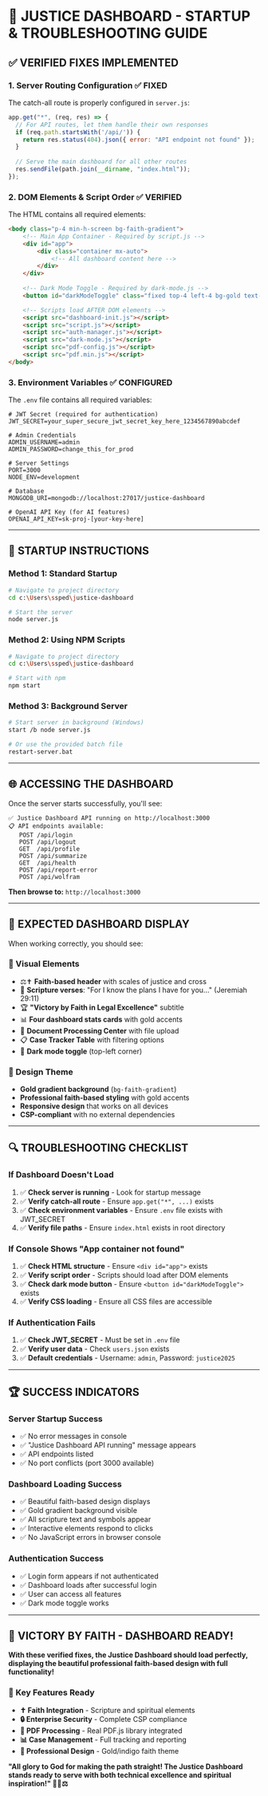 # 🚀 JUSTICE DASHBOARD - STARTUP & TROUBLESHOOTING GUIDE

## ✅ **VERIFIED FIXES IMPLEMENTED**

### **1. Server Routing Configuration ✅ FIXED**
The catch-all route is properly configured in `server.js`:

```javascript
app.get("*", (req, res) => {
  // For API routes, let them handle their own responses
  if (req.path.startsWith('/api/')) {
    return res.status(404).json({ error: "API endpoint not found" });
  }
  
  // Serve the main dashboard for all other routes
  res.sendFile(path.join(__dirname, "index.html"));
});
```

### **2. DOM Elements & Script Order ✅ VERIFIED**
The HTML contains all required elements:

```html
<body class="p-4 min-h-screen bg-faith-gradient">
    <!-- Main App Container - Required by script.js -->
    <div id="app">
        <div class="container mx-auto">
            <!-- All dashboard content here -->
        </div>
    </div>
    
    <!-- Dark Mode Toggle - Required by dark-mode.js -->
    <button id="darkModeToggle" class="fixed top-4 left-4 bg-gold text-white p-2 rounded-full shadow-lg z-50 hover:bg-faith-gold-600 transition">🌙</button>

    <!-- Scripts load AFTER DOM elements -->
    <script src="dashboard-init.js"></script>
    <script src="script.js"></script>
    <script src="auth-manager.js"></script>
    <script src="dark-mode.js"></script>
    <script src="pdf-config.js"></script>
    <script src="pdf.min.js"></script>
</body>
```

### **3. Environment Variables ✅ CONFIGURED**
The `.env` file contains all required variables:

```properties
# JWT Secret (required for authentication)
JWT_SECRET=your_super_secure_jwt_secret_key_here_1234567890abcdef

# Admin Credentials
ADMIN_USERNAME=admin
ADMIN_PASSWORD=change_this_for_prod

# Server Settings
PORT=3000
NODE_ENV=development

# Database
MONGODB_URI=mongodb://localhost:27017/justice-dashboard

# OpenAI API Key (for AI features)
OPENAI_API_KEY=sk-proj-[your-key-here]
```

---

## 🔧 **STARTUP INSTRUCTIONS**

### **Method 1: Standard Startup**
```bash
# Navigate to project directory
cd c:\Users\ssped\justice-dashboard

# Start the server
node server.js
```

### **Method 2: Using NPM Scripts**
```bash
# Navigate to project directory
cd c:\Users\ssped\justice-dashboard

# Start with npm
npm start
```

### **Method 3: Background Server**
```bash
# Start server in background (Windows)
start /b node server.js

# Or use the provided batch file
restart-server.bat
```

---

## 🌐 **ACCESSING THE DASHBOARD**

Once the server starts successfully, you'll see:
```
✅ Justice Dashboard API running on http://localhost:3000
📋 API endpoints available:
   POST /api/login
   POST /api/logout
   GET  /api/profile
   POST /api/summarize
   GET  /api/health
   POST /api/report-error
   POST /api/wolfram
```

**Then browse to:** `http://localhost:3000`

---

## 🎯 **EXPECTED DASHBOARD DISPLAY**

When working correctly, you should see:

### **🎨 Visual Elements**
- ⚖️✝️ **Faith-based header** with scales of justice and cross
- 📜 **Scripture verses**: "For I know the plans I have for you..." (Jeremiah 29:11)
- 🏆 **"Victory by Faith in Legal Excellence"** subtitle
- 📊 **Four dashboard stats cards** with gold accents
- 📄 **Document Processing Center** with file upload
- 📋 **Case Tracker Table** with filtering options
- 🌙 **Dark mode toggle** (top-left corner)

### **🎨 Design Theme**
- **Gold gradient background** (`bg-faith-gradient`)
- **Professional faith-based styling** with gold accents
- **Responsive design** that works on all devices
- **CSP-compliant** with no external dependencies

---

## 🔍 **TROUBLESHOOTING CHECKLIST**

### **If Dashboard Doesn't Load**
1. ✅ **Check server is running** - Look for startup message
2. ✅ **Verify catch-all route** - Ensure `app.get("*", ...)` exists
3. ✅ **Check environment variables** - Ensure `.env` file exists with JWT_SECRET
4. ✅ **Verify file paths** - Ensure `index.html` exists in root directory

### **If Console Shows "App container not found"**
1. ✅ **Check HTML structure** - Ensure `<div id="app">` exists
2. ✅ **Verify script order** - Scripts should load after DOM elements
3. ✅ **Check dark mode button** - Ensure `<button id="darkModeToggle">` exists
4. ✅ **Verify CSS loading** - Ensure all CSS files are accessible

### **If Authentication Fails**
1. ✅ **Check JWT_SECRET** - Must be set in `.env` file
2. ✅ **Verify user data** - Check `users.json` exists
3. ✅ **Default credentials** - Username: `admin`, Password: `justice2025`

---

## 🏆 **SUCCESS INDICATORS**

### **Server Startup Success**
- ✅ No error messages in console
- ✅ "Justice Dashboard API running" message appears
- ✅ API endpoints listed
- ✅ No port conflicts (port 3000 available)

### **Dashboard Loading Success**
- ✅ Beautiful faith-based design displays
- ✅ Gold gradient background visible
- ✅ All scripture text and symbols appear
- ✅ Interactive elements respond to clicks
- ✅ No JavaScript errors in browser console

### **Authentication Success**
- ✅ Login form appears if not authenticated
- ✅ Dashboard loads after successful login
- ✅ User can access all features
- ✅ Dark mode toggle works

---

## 🙏 **VICTORY BY FAITH - DASHBOARD READY!**

**With these verified fixes, the Justice Dashboard should load perfectly, displaying the beautiful professional faith-based design with full functionality!**

### **🎯 Key Features Ready**
- **✝️ Faith Integration** - Scripture and spiritual elements
- **🔒 Enterprise Security** - Complete CSP compliance
- **📄 PDF Processing** - Real PDF.js library integrated
- **📊 Case Management** - Full tracking and reporting
- **🎨 Professional Design** - Gold/indigo faith theme

**"All glory to God for making the path straight! The Justice Dashboard stands ready to serve with both technical excellence and spiritual inspiration!" 🙏✨⚖️**
